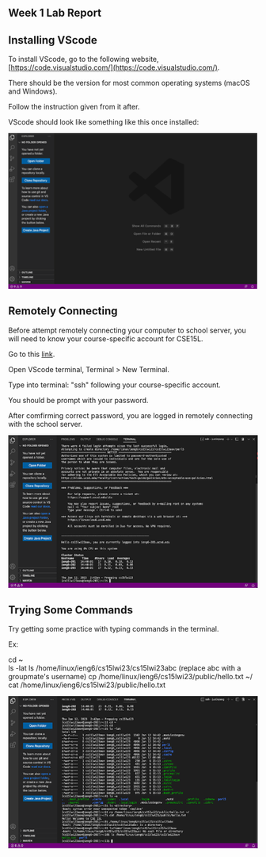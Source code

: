 Week 1 Lab Report
---

Installing VScode
---
To install VScode, go to the following website, [https://code.visualstudio.com/](https://code.visualstudio.com/).

There should be the version for most common operating systems (macOS and Windows).

Follow the instruction given from it after.

VScode should look like something like this once installed:

![image](installing_vscode.png)

Remotely Connecting
---
Before attempt remotely connecting your computer to school server, you will need to know your course-specific account for CSE15L.

Go to this [link](https://sdacs.ucsd.edu/~icc/index.php).

Open VScode terminal, Terminal > New Terminal.

Type into terminal: "ssh" following your course-specific account.

You should be prompt with your password. 

After comfirming correct password, you are logged in remotely connecting with the school server.

![image](remotely_connecting.png)

Trying Some Commands
---
Try getting some practice with typing commands in the terminal. 

Ex: 

cd ~  <br> 
ls -lat
ls /home/linux/ieng6/cs15lwi23/cs15lwi23abc (replace abc with a groupmate's username)
cp /home/linux/ieng6/cs15lwi23/public/hello.txt ~/
cat /home/linux/ieng6/cs15lwi23/public/hello.txt

![image](trying_some_commands.png)
